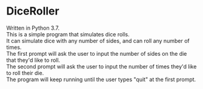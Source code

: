 # DiceRoller  
Written in Python 3.7.  
This is a simple program that simulates dice rolls.  
It can simulate dice with any number of sides, and can roll any number of times.  
The first prompt will ask the user to input the number of sides on the die that they'd like to roll.  
The second prompt will ask the user to input the number of times they'd like to roll their die.  
The program will keep running until the user types "quit" at the first prompt.  
